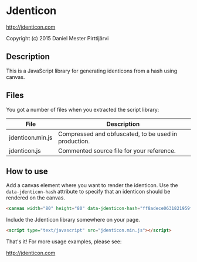 ﻿
Jdenticon
======================================

http://jdenticon.com

Copyright (c) 2015 Daniel Mester Pirttijärvi


Description
-----------

This is a JavaScript library for generating identicons from a hash using canvas.


Files
-----

You got a number of files when you extracted the script library:

File             | Description
---------------- | ----------------------------------------------------
jdenticon.min.js | Compressed and obfuscated, to be used in production.
jdenticon.js     | Commented source file for your reference.


How to use
----------

Add a canvas element where you want to render the identicon. Use the `data-jdenticon-hash`
attribute to specify that an identicon should be rendered on the canvas.

```HTML
<canvas width="80" height="80" data-jdenticon-hash="ff8adece0631821959f443c9d956fc39"></canvas>
```

Include the Jdenticon library somewhere on your page.

```HTML
<script type="text/javascript" src="jdenticon.min.js"></script>
```

That's it! For more usage examples, please see:

http://jdenticon.com
